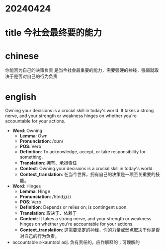 
# 20240424

# title 今社会最终要的能力

# chinese 
你能否为自己的决策负责  是当今社会最重要的能力，需要强硬的神经，强弱就取决于是否对自己的行为负责

# english
Owning your decisions is a crucial skill in today's world. It takes a strong nerve, and your strength or weakness hinges on whether you're accountable for your actions.

- **Word**: Owning
  - **Lemma**: Own
  - **Pronunciation**: /oʊn/
  - **POS**: Verb
  - **Definition**: To acknowledge, accept, or take responsibility for something.
  - **Translation**: 拥有、承担责任
  - **Context**: Owning your decisions is a crucial skill in today's world.
  - **Context_translation**: 在当今世界，拥有自己的决策是一项至关重要的技能。
- **Word**: Hinges
  - **Lemma**: Hinge
  - **Pronunciation**: /hɪndʒɪz/
  - **POS**: Verb
  - **Definition**: Depends or relies on; is contingent upon.
  - **Translation**: 取决于、依赖于
  - **Context**: It takes a strong nerve, and your strength or weakness hinges on whether you're accountable for your actions.
  - **Context_translation**: 这需要坚定的神经，你的力量或弱点取决于你是否对自己的行为负责。
- accountable əˈkaʊntəbl adj.  负有责任的，应作解释的；可理解的
